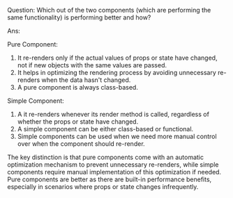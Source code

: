 Question: Which out of the two components (which are performing the same functionality) is performing better and how?

Ans: 

Pure Component:
1) It re-renders only if the actual values of props or state have changed, not if new objects with the same values are passed.
2) It helps in optimizing the rendering process by avoiding unnecessary re-renders when the data hasn't changed.
3) A pure component is always class-based.

Simple Component:
1) A it re-renders whenever its render method is called, regardless of whether the props or state have changed.
2) A simple component can be either class-based or functional.
3) Simple components can be used when we need more manual control over when the component should re-render.

The key distinction is that pure components come with an automatic optimization mechanism to prevent unnecessary re-renders, while simple components require manual implementation of this optimization if needed. Pure components are better as there are built-in performance benefits, especially in scenarios where props or state changes infrequently.






